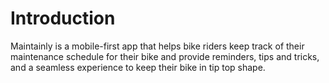 # Introduction
Maintainly is a mobile-first app that helps bike riders keep track of their maintenance schedule for their bike and provide reminders, tips and tricks, and a seamless experience
to keep their bike in tip top shape.

